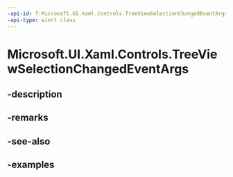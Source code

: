 ```yaml
---
-api-id: T:Microsoft.UI.Xaml.Controls.TreeViewSelectionChangedEventArgs
-api-type: winrt class
---
```


# Microsoft.UI.Xaml.Controls.TreeViewSelectionChangedEventArgs

<!--
public sealed class TreeViewSelectionChangedEventArgs
-->


## -description

## -remarks

## -see-also

## -examples


